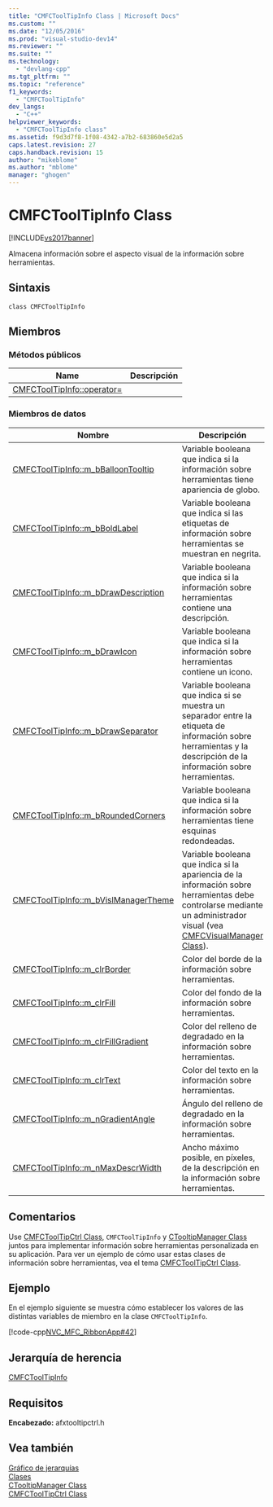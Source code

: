 ```yaml
---
title: "CMFCToolTipInfo Class | Microsoft Docs"
ms.custom: ""
ms.date: "12/05/2016"
ms.prod: "visual-studio-dev14"
ms.reviewer: ""
ms.suite: ""
ms.technology: 
  - "devlang-cpp"
ms.tgt_pltfrm: ""
ms.topic: "reference"
f1_keywords: 
  - "CMFCToolTipInfo"
dev_langs: 
  - "C++"
helpviewer_keywords: 
  - "CMFCToolTipInfo class"
ms.assetid: f9d3d7f8-1f08-4342-a7b2-683860e5d2a5
caps.latest.revision: 27
caps.handback.revision: 15
author: "mikeblome"
ms.author: "mblome"
manager: "ghogen"
---
```

# CMFCToolTipInfo Class
[!INCLUDE[vs2017banner](../../assembler/inline/includes/vs2017banner.md)]

Almacena información sobre el aspecto visual de la información sobre herramientas.  
  
## Sintaxis  
  
```  
class CMFCToolTipInfo  
```  
  
## Miembros  
  
### Métodos públicos  
  
|Name|Descripción|  
|----------|-----------------|  
|[CMFCToolTipInfo::operator\=](../Topic/CMFCToolTipInfo::operator=.md)||  
  
### Miembros de datos  
  
|Nombre|Descripción|  
|------------|-----------------|  
|[CMFCToolTipInfo::m\_bBalloonTooltip](../Topic/CMFCToolTipInfo::m_bBalloonTooltip.md)|Variable booleana que indica si la información sobre herramientas tiene apariencia de globo.|  
|[CMFCToolTipInfo::m\_bBoldLabel](../Topic/CMFCToolTipInfo::m_bBoldLabel.md)|Variable booleana que indica si las etiquetas de información sobre herramientas se muestran en negrita.|  
|[CMFCToolTipInfo::m\_bDrawDescription](../Topic/CMFCToolTipInfo::m_bDrawDescription.md)|Variable booleana que indica si la información sobre herramientas contiene una descripción.|  
|[CMFCToolTipInfo::m\_bDrawIcon](../Topic/CMFCToolTipInfo::m_bDrawIcon.md)|Variable booleana que indica si la información sobre herramientas contiene un icono.|  
|[CMFCToolTipInfo::m\_bDrawSeparator](../Topic/CMFCToolTipInfo::m_bDrawSeparator.md)|Variable booleana que indica si se muestra un separador entre la etiqueta de información sobre herramientas y la descripción de la información sobre herramientas.|  
|[CMFCToolTipInfo::m\_bRoundedCorners](../Topic/CMFCToolTipInfo::m_bRoundedCorners.md)|Variable booleana que indica si la información sobre herramientas tiene esquinas redondeadas.|  
|[CMFCToolTipInfo::m\_bVislManagerTheme](../Topic/CMFCToolTipInfo::m_bVislManagerTheme.md)|Variable booleana que indica si la apariencia de la información sobre herramientas debe controlarse mediante un administrador visual \(vea [CMFCVisualManager Class](../../mfc/reference/cmfcvisualmanager-class.md)\).|  
|[CMFCToolTipInfo::m\_clrBorder](../Topic/CMFCToolTipInfo::m_clrBorder.md)|Color del borde de la información sobre herramientas.|  
|[CMFCToolTipInfo::m\_clrFill](../Topic/CMFCToolTipInfo::m_clrFill.md)|Color del fondo de la información sobre herramientas.|  
|[CMFCToolTipInfo::m\_clrFillGradient](../Topic/CMFCToolTipInfo::m_clrFillGradient.md)|Color del relleno de degradado en la información sobre herramientas.|  
|[CMFCToolTipInfo::m\_clrText](../Topic/CMFCToolTipInfo::m_clrText.md)|Color del texto en la información sobre herramientas.|  
|[CMFCToolTipInfo::m\_nGradientAngle](../Topic/CMFCToolTipInfo::m_nGradientAngle.md)|Ángulo del relleno de degradado en la información sobre herramientas.|  
|[CMFCToolTipInfo::m\_nMaxDescrWidth](../Topic/CMFCToolTipInfo::m_nMaxDescrWidth.md)|Ancho máximo posible, en píxeles, de la descripción en la información sobre herramientas.|  
  
## Comentarios  
 Use [CMFCToolTipCtrl Class](../../mfc/reference/cmfctooltipctrl-class.md), `CMFCToolTipInfo` y [CTooltipManager Class](../../mfc/reference/ctooltipmanager-class.md) juntos para implementar información sobre herramientas personalizada en su aplicación.  Para ver un ejemplo de cómo usar estas clases de información sobre herramientas, vea el tema [CMFCToolTipCtrl Class](../../mfc/reference/cmfctooltipctrl-class.md).  
  
## Ejemplo  
 En el ejemplo siguiente se muestra cómo establecer los valores de las distintas variables de miembro en la clase `CMFCToolTipInfo`.  
  
 [!code-cpp[NVC_MFC_RibbonApp#42](../../mfc/reference/codesnippet/CPP/cmfctooltipinfo-class_1.cpp)]  
  
## Jerarquía de herencia  
 [CMFCToolTipInfo](../../mfc/reference/cmfctooltipinfo-class.md)  
  
## Requisitos  
 **Encabezado:** afxtooltipctrl.h  
  
## Vea también  
 [Gráfico de jerarquías](../../mfc/hierarchy-chart.md)   
 [Clases](../../mfc/reference/mfc-classes.md)   
 [CTooltipManager Class](../../mfc/reference/ctooltipmanager-class.md)   
 [CMFCToolTipCtrl Class](../../mfc/reference/cmfctooltipctrl-class.md)